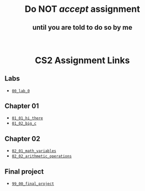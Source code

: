 # <p align="center">Do NOT _accept_ assignment </p>

## <p align="center">until you are told to do so by me</p>

<br/>

# <p align="center">CS2 Assignment Links</p>


## Labs

- [`00_lab_0`](assignments/00_lab_0/)


## Chapter 01

- [`01_01_hi_there`](assignments/01_01_hi_there/)
- [`01_02_big_c`](assignments/01_02_big_c/)


## Chapter 02
- [`02_01_math_variables`](assignments/02_01_math_variables/)
- [`02_02_arithmetic_operations`](assignments/02_02_arithmetic_operations/)



## Final project

- [`99_00_final_project`]()<br />
